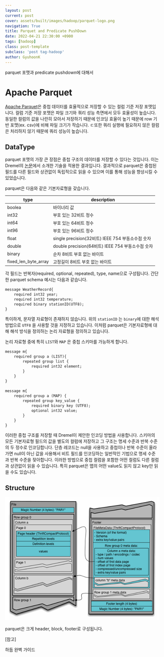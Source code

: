 ```yaml
---
layout: post
current: post
cover: assets/built/images/hadoop/parquet-logo.png
navigation: True
title: Parquet and Predicate PushDown
date: 2022-04-21 22:30:00 +0900
tags: [hadoop]
class: post-template
subclass: 'post tag-hadoop'
author: GyuhoonK
---
```


parquet 포맷과 predicate pushdown에 대해서



# Apache Parquet

[Apache Parquet](https://parquet.apache.org/)은 중첩 데이터를 효율적으로 저장할 수 있는 컬럼 기준 저장 포맷입니다. 컬럼 기준 저장 포맷은 파일 크기와 쿼리 성능 측면에서 모두 효율성이 높습니다. 동일한 컬럼의 값을 나란히 모아서 저장하기 때문에 인코딩 효율이 높기 때문에 row 기반 포맷(ex. csv)에 비해 파일 크기가 작습니다. ㄷ또한 쿼리 실행에 필요하지 않은 컬럼은 처리하지 않기 때문에 쿼리 성능이 높습니다.

## DataType

parquet 포맷의 가장 큰 장점은 중첩 구조의 데이터를 저장할 수 있다는 것입니다. 이는 Dremel의 [논문](https://storage.googleapis.com/pub-tools-public-publication-data/pdf/36632.pdf)에서 소개한 기술을 적용한 결과입니다. 결과적으로 parquet은 중첩된 필드를 다른 필드와 상관없이 독립적으로 읽을 수 있으며 이를 통해 성능을 향상시킬 수 있었습니다. 

parquet은 다음와 같은 기본자료형을 갖습니다.

| type                 | description                                       |
| -------------------- | ------------------------------------------------- |
| boolea               | 바이너리 값                                       |
| int32                | 부호 있는 32비트 정수                             |
| int64                | 부호 있는 64비트 정수                             |
| int96                | 부호 있는 96비트 정수                             |
| float                | single precision(32비트) IEEE 754 부동소수점 숫자 |
| double               | double precision(64비트) IEEE 754 부동소수점 숫자 |
| binary               | 순차 8비트 부호 없는 바이트                       |
| fixed_len_byte_array | 고정길이 8비트 부호 없는 바이트                   |

각 필드는 반복자(required, optional, repeated), type, name으로 구성됩니다. 간단한 parquet schema 예시는 다음과 같습니다.

```
message WeatherRecord{
	required int32 year;
	required int32 temperature;
	required binary stationID(UTF8);
}
```

특이하게, 문자열 자료형이 존재하지 않습니다. 위의 `stationID` 는 `binary`에 대한 해석 방법으로 `UTF8` 을 사용할 것을 지정하고 있습니다. 이처럼 parquet은 기본자료형에 대해 해석 방식을 정의하는 논리 자료형을 정의하고 있습니다.

논리 자료형 중에 특히 `LIST`와 `MAP` 은 중첩 스키마를 가능하게 합니다.

```
message m{
	required group a (LIST){
		repeated group list {
			required int32 element;
		}
	}
}

message m{
	required group a (MAP) {
		repeated group key_value {
			required binary key (UTF8);
			optional int32 value;
		}
	}
}
```

 이러한 중첩 구조를 저장할 때 Dremel이 제안한 인코딩 방법을 사용합니다. 스키마의 모든 기본자료형 필드의 값을 별도의 컬럼에 저장하고 그 구조는 명세 수준과 반복 수준의 두 정수로 인코딩합니다. 단층 레코드는 null을 사용하고 중첩이나 반복 수준이 올라가면 null이 아닌 값을 사용해서 비트 필드를 인코딩하는 일반적인 기법으로 명세 수준과 반복 수준을 젖아합니다. 이러한 방법으로 중첩 컬럼을 포함한 어떤 컬럼도 다른 컬럼과 상관없이 읽을 수 있습니다. 특히 parquet은 맵의 어떤 value도 읽지 않고 key만 읽을 수도 있습니다. 

## Structure

<img src="../../assets/built/images/hadoop/parquet-structure.gif" alt="image" />

parquet은 크게 header, block, footer로 구성됩니다.





[참고]

하둡 완벽 가이드
